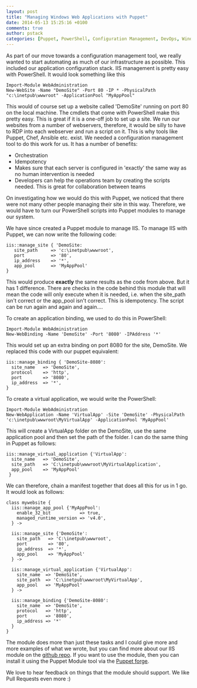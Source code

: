 ```yaml
---
layout: post
title: "Managing Windows Web Applications with Puppet"
date: 2014-05-13 15:25:16 +0100
comments: true
author: pstack
categories: [Puppet, PowerShell, Configuration Management, DevOps, Windows, IIS]
---
```

As part of our move towards a configuration management tool, we really wanted to start automating as much of our infrastructure as possible. This included our application configuration stack. IIS management is pretty easy with PowerShell. It would look something like this

    Import-Module WebAdministration
    New-WebSite -Name "DemoSite" -Port 80 -IP * -PhysicalPath "c:\inetpub\wwwroot" -ApplicationPool "MyAppPool"

This would of course set up a website called 'DemoSite' running on port 80 on the local machine. The cmdlets that come with PowerShell make this pretty easy. This is great if it is a one-off job to set up a site. We run our websites from a number of webservers, therefore, it would be silly to have to RDP into each webserver and run a script on it. This is why tools like Puppet, Chef, Ansible etc. exist. We needed a configuration management tool to do this work for us. It has a number of benefits:

* Orchestration
* Idempotency
* Makes sure that each server is configured in 'exactly' the same way as no human intervention is needed
* Developers can help the operations team by creating the scripts needed. This is great for collaboration between teams

On investigating how we would do this with Puppet, we noticed that there were not many other people managing their site in this way. Therefore, we would have to turn our PowerShell scripts into Puppet modules to manage our system. 

We have since created a Puppet module to manage IIS. To manage IIS with Puppet, we can now write the following code:

    iis::manage_site { 'DemoSite:
       site_path     => 'c:\inetpub\wwwroot',
       port          => '80',
       ip_address    => '*',
       app_pool      => 'MyAppPool'
    }

This would produce **exactly** the same results as the code from above. But it has 1 difference. There are checks in the code behind this module that will mean the code will only execute when it is needed, i.e. when the site_path isn't correct or the app_pool isn't correct. This is idempotency. The script can be run again and again and again....

To create an application binding, we used to do this in PowerShell:

    Import-Module WebAdministration
    New-WebBinding -Name 'DemoSite' -Port '8080' -IPAddress '*'

This would set up an extra binding on port 8080 for the site, DemoSite. We replaced this code with our puppet equivalent:

    iis::manage_binding { 'DemoSite-8080':
      site_name   => 'DemoSite',
      protocol    => 'http',
      port        => '8080',
      ip_address  => '*',
    }

To create a virtual application, we would write the PowerShell:

    Import-Module WebAdministration
    New-WebApplication -Name 'VirtualApp' -Site 'DemoSite' -PhysicalPath 'c:\inetpub\wwwroot\MyVirtualApp' -ApplicationPool 'MyAppPool'

This will create a VirtualApp folder on the DemoSite, use the same application pool and then set the path of the folder. I can do the same thing in Puppet as follows:

    iis::manage_virtual_application {'VirtualApp':
      site_name   => 'DemoSite',
      site_path   => 'C:\inetpub\wwwroot\MyVirtualApplication',
      app_pool    => 'MyAppPool'
     }  

We can therefore, chain a manifest together that does all this for us in 1 go. It would look as follows:

    class mywebsite {
      iis::manage_app_pool {'MyAppPool':
        enable_32_bit           => true,
        managed_runtime_version => 'v4.0',
      } ->

      iis::manage_site {'DemoSite':
        site_path   => 'C:\inetpub\wwwroot',
        port        => '80',
        ip_address  => '*',
        app_pool    => 'MyAppPool'
      } ->

      iis::manage_virtual_application {'VirtualApp':
        site_name  => 'DemoSite',
        site_path  => 'C:\inetpub\wwwroot\MyVirtualApp',
        app_pool   => 'MyAppPool'
      } -> 

      iis::manage_binding {'DemoSite-8080':
        site_name  => 'DemoSite',
        protocol   => 'http',
        port       => '8080',
        ip_address => '*'
      }
    }

The module does more than just these tasks and I could give more and more examples of what we wrote, but you can find more about our IIS module on the [github repo](http://github.com/opentable/puppet-iis). If you want to use the module, then you can install it using the Puppet Module tool via the [Puppet forge](http://forge.puppetlabs.com/opentable/iis).

We love to hear feedback on things that the module should support. We like Pull Requests even more :)
